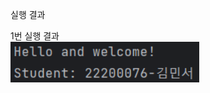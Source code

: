 실행 결과

1번 실행 결과
<br> <img src="https://github.com/csee22-076/PP1_Hello/blob/master/screenshots/image.png?raw=true" width="60%"> <br>
